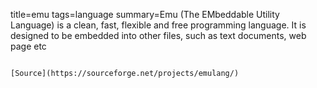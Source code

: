 title=emu
tags=language
summary=Emu (The EMbeddable Utility Language) is a clean, fast, flexible and free programming language. It is designed to be embedded into other files, such as text documents, web page etc
~~~~~~

[Source](https://sourceforge.net/projects/emulang/)

